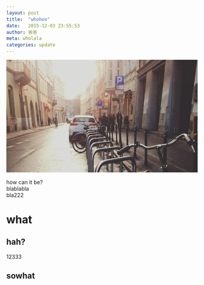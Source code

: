 ```yaml
---
layout: post
title:  "whohoo"
date:   2015-12-03 23:55:53
author: 爸爸
meta: wholala
categories: update
---
```

  
<img src="/images/fulls/01.jpg" class="fit image">

how can it be?  
blablabla  
bla222

# what  
## hah?

12333  
## sowhat

